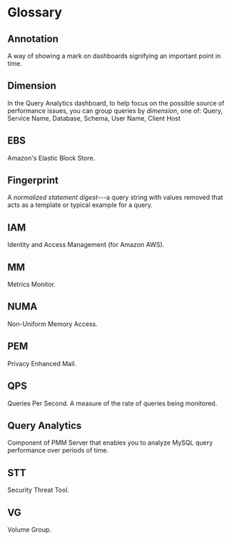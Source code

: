 <!-- CREATED BY make_glossary_md.pl - DO NOT EDIT! -->

<!-- Local style adjustments -->
<style>div.section dl.glossary dt {font-weight: bold; font-size: 1.3em;}
      div.section dd {margin-top: 10px; margin-bottom: 10px; margin-left: 30px;}
</style>

# Glossary

## Annotation

A way of showing a mark on dashboards signifying an important point in time.

## Dimension

In the Query Analytics dashboard, to help focus on the possible source of performance issues, you can group queries by *dimension*, one of: Query, Service Name, Database, Schema, User Name, Client Host

## EBS

Amazon's Elastic Block Store.

## Fingerprint

A *normalized statement digest*---a query string with values removed that acts as a template or typical example for a query.

## IAM

Identity and Access Management (for Amazon AWS).

## MM

Metrics Monitor.

## NUMA

Non-Uniform Memory Access.

## PEM

Privacy Enhanced Mail.

## QPS

Queries Per Second. A measure of the rate of queries being monitored.

## Query Analytics

Component of PMM Server that enables you to analyze MySQL query performance over periods of time.

## STT

Security Threat Tool.

## VG

Volume Group.
